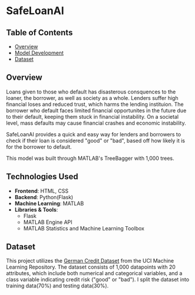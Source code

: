 # SafeLoanAI

## Table of Contents
- [Overview](#overview)
- [Model Development](#model-development)
- [Dataset](#dataset)
## Overview 

Loans given to those who default has disasterous consquences to the loaner, the borrower, as well as society as a whole. Lenders suffer high financial loses and reduced trust, which harms the lending instituion. The borrower who default faces limited financial opportunites in the future due to their default, keeping them stuck in financial instability. On a societal level, mass defaults may cause financial crashes and economic instability. 

SafeLoanAI provides a quick and easy way for lenders and borrowers to check if their loan is considered "good" or "bad", based off how likely it is for the borrower to default.

This model was built through MATLAB's TreeBagger with 1,000 trees.

## Technologies Used

- **Frontend**: HTML, CSS
- **Backend**: Python(Flask)
- **Machine Learning**: MATLAB
- **Libraries & Tools**:
  - Flask
  - MATLAB Engine API
  - MATLAB Statistics and Machine Learning Toolbox

## Dataset

This project utilizes the [German Credit Dataset](https://archive.ics.uci.edu/dataset/144/statlog+german+credit+data) from the UCI Machine Learning Repository. The dataset consists of 1,000 datapoints with 20 attributes, which include both numerical and categorical variables, and a class variable indicating credit risk ("good" or "bad"). I split the dataset into training data(70%) and testing data(30%).

